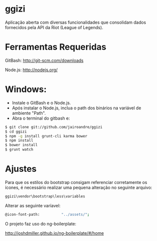 # ggizi
Aplicação aberta com diversas funcionalidades que consolidam dados fornecidos pela API da Riot (League of Legends).

# Ferramentas Requeridas 

GitBash: http://git-scm.com/downloads

Node.js: http://nodejs.org/

# Windows:

* Instale o GitBash e o Node.js. 
* Após instalar o Node.js, inclua o path dos binários na variável de ambiente "Path".
* Abra o terminal do gitbash e:

```sh
$ git clone git://github.com/jairoandre/ggizi
$ cd ggizi
$ npm -g install grunt-cli karma bower
$ npm install
$ bower install
$ grunt watch
```
# Ajustes

Para que os estilos do bootstrap consigam referenciar corretamente os ícones, é necessário realizar uma pequena alteração no seguinte arquivo:

```sh
ggizi\vendor\bootstrap\less\variables
```
Alterar as seguinte varíavel:

```sh
@icon-font-path:          "../assets/";
```

O projeto faz uso do ng-boilerplate:

http://joshdmiller.github.io/ng-boilerplate/#/home
